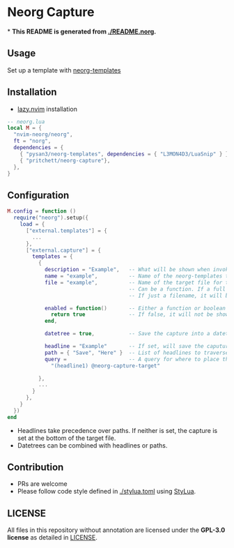 



# Neorg Capture

\* **This README is generated from [./README.norg](./README.norg).**


## Usage

Set up a template with [neorg-templates](https://github.com/pysan3/neorg-templates)


## Installation

- [lazy.nvim](https://github.com/folke/lazy.nvim) installation
```lua
-- neorg.lua
local M = {
  "nvim-neorg/neorg",
  ft = "norg",
  dependencies = {
    { "pysan3/neorg-templates", dependencies = { "L3MON4D3/LuaSnip" } }, -- ADD THIS LINE
    { "pritchett/neorg-capture"},                                        -- ADD THIS LINE
  },
}
```


## Configuration

```lua
M.config = function ()
  require("neorg").setup({
    load = {
      ["external.templates"] = {
        ...
      },
      ["external.capture"] = {
        templates = {
          {
            description = "Example",   -- What will be shown when invoked
            name = "example",          -- Name of the neorg-templates template.
            file = "example",          -- Name of the target file for the caputure. With or without `.norg` suffix
                                       -- Can be a function. If a full filepath is given, thats where it will be save.
                                       -- If just a filename, it will be saved into your workspace.

            enabled = function()       -- Either a function or boolean value. Default is true.
              return true              -- If false, it will not be shown in the list when invoked.
            end,

            datetree = true,           -- Save the capture into a datetree. Default is false

            headline = "Example"       -- If set, will save the caputure under this headline
            path = { "Save", "Here" }  -- List of headlines to traverse, then save the capture under
            query =                    -- A query for where to place the capture. Must be named neorg-capture-target
              "(headline1) @neorg-capture-target"

          },
          ...
        }
      },
    }
  })
end
```

- Headlines take precedence over paths. If neither is set, the capture is set at the bottom of the target file.
- Datetrees can be combined with headlines or paths. 


## Contribution

- PRs are welcome
- Please follow code style defined in [./stylua.toml](./stylua.toml) using [StyLua](https://github.com/johnnymorganz/stylua).


## LICENSE

All files in this repository without annotation are licensed under the **GPL-3.0 license** as detailed in [LICENSE](LICENSE).

